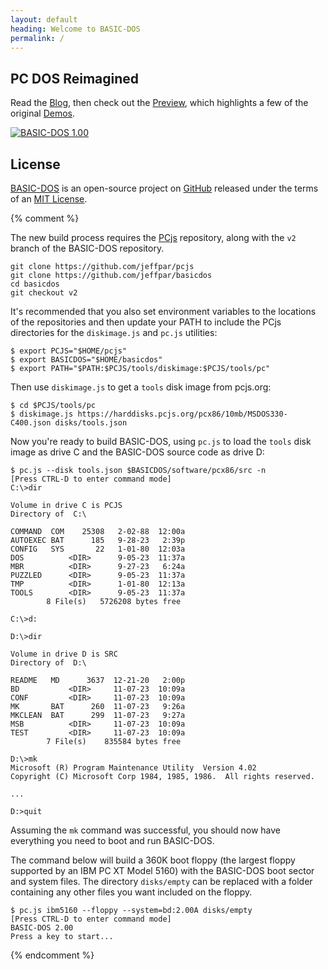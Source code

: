 ```yaml
---
layout: default
heading: Welcome to BASIC-DOS
permalink: /
---
```


## PC DOS Reimagined

Read the [Blog](blog/), then check out the [Preview](preview/), which
highlights a few of the original [Demos](demos/).

[![BASIC-DOS 1.00](assets/images/BASIC-DOS-Cover.gif)](preview/)

## License

[BASIC-DOS](https://github.com/jeffpar/basicdos) is an open-source project
on [GitHub](https://github.com/jeffpar) released under the terms of an
[MIT License](/LICENSE.txt).

{% comment %}

The new build process requires the [PCjs](https://github.com/jeffpar/pcjs)
repository, along with the `v2` branch of the BASIC-DOS repository.

    git clone https://github.com/jeffpar/pcjs
    git clone https://github.com/jeffpar/basicdos
    cd basicdos
    git checkout v2

It's recommended that you also set environment variables to the locations of
the repositories and then update your PATH to include the PCjs directories for
the `diskimage.js` and `pc.js` utilities:

    $ export PCJS="$HOME/pcjs"
    $ export BASICDOS="$HOME/basicdos"
    $ export PATH="$PATH:$PCJS/tools/diskimage:$PCJS/tools/pc"

Then use `diskimage.js` to get a `tools` disk image from pcjs.org:

    $ cd $PCJS/tools/pc
    $ diskimage.js https://harddisks.pcjs.org/pcx86/10mb/MSDOS330-C400.json disks/tools.json

Now you're ready to build BASIC-DOS, using `pc.js` to load the `tools` disk
image as drive C and the BASIC-DOS source code as drive D:

    $ pc.js --disk tools.json $BASICDOS/software/pcx86/src -n
    [Press CTRL-D to enter command mode]
    C:\>dir

    Volume in drive C is PCJS       
    Directory of  C:\

    COMMAND  COM    25308   2-02-88  12:00a
    AUTOEXEC BAT      185   9-28-23   2:39p
    CONFIG   SYS       22   1-01-80  12:03a
    DOS          <DIR>      9-05-23  11:37a
    MBR          <DIR>      9-27-23   6:24a
    PUZZLED      <DIR>      9-05-23  11:37a
    TMP          <DIR>      1-01-80  12:13a
    TOOLS        <DIR>      9-05-23  11:37a
            8 File(s)   5726208 bytes free

    C:\>d:

    D:\>dir

    Volume in drive D is SRC        
    Directory of  D:\

    README   MD      3637  12-21-20   2:00p
    BD           <DIR>     11-07-23  10:09a
    CONF         <DIR>     11-07-23  10:09a
    MK       BAT      260  11-07-23   9:26a
    MKCLEAN  BAT      299  11-07-23   9:27a
    MSB          <DIR>     11-07-23  10:09a
    TEST         <DIR>     11-07-23  10:09a
            7 File(s)    835584 bytes free

    D:\>mk
    Microsoft (R) Program Maintenance Utility  Version 4.02
    Copyright (C) Microsoft Corp 1984, 1985, 1986.  All rights reserved.
    
    ...

    D:>quit

Assuming the `mk` command was successful, you should now have everything you
need to boot and run BASIC-DOS.

The command below will build a 360K boot floppy (the largest floppy supported
by an IBM PC XT Model 5160) with the BASIC-DOS boot sector and system files.
The directory `disks/empty` can be replaced with a folder containing any other
files you want included on the floppy.

    $ pc.js ibm5160 --floppy --system=bd:2.00A disks/empty 
    [Press CTRL-D to enter command mode]
    BASIC-DOS 2.00
    Press a key to start...

{% endcomment %}
